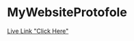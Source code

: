 # MyWebsiteProtofole

<a href="https://ayaeyada.github.io/MyWebsiteProtofole/">Live Link "Click Here"</a>
